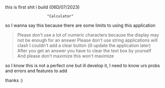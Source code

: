 this is first shit i build (06D/07/2023)

                       "Calculator"


so I wanna say this because there are some limits to using this application

>Please don't use a lot of numeric characters because the display may not be enough for an answer
> Please don't use string applications will clash
> I couldn't add a clear button (ill update the application later)
> After you get an answer you have to clear the text box by yourself
>And please don't maximize this won't maximize

so I know this is not a perfect one but ill develop it, I need to know urs probs and errors and features to add


thanks :)
